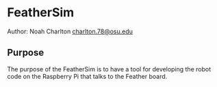 # FeatherSim
Author: Noah Charlton <charlton.78@osu.edu>

## Purpose
The purpose of the FeatherSim is to have a tool for developing the robot code on the Raspberry Pi that talks to the Feather board.